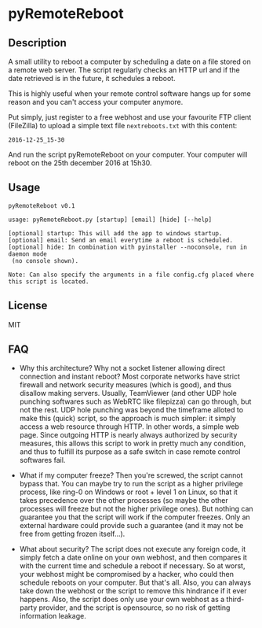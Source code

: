 # pyRemoteReboot

## Description

A small utility to reboot a computer by scheduling a date on a file stored on a remote web server. The script regularly checks an HTTP url and if the date retrieved is in the future, it schedules a reboot.

This is highly useful when your remote control software hangs up for some reason and you can't access your computer anymore.

Put simply, just register to a free webhost and use your favourite FTP client (FileZilla) to upload a simple text file `nextreboots.txt` with this content:

```
2016-12-25_15-30
```

And run the script pyRemoteReboot on your computer. Your computer will reboot on the 25th december 2016 at 15h30.

## Usage

```
pyRemoteReboot v0.1

usage: pyRemoteReboot.py [startup] [email] [hide] [--help]

[optional] startup: This will add the app to windows startup.
[optional] email: Send an email everytime a reboot is scheduled.
[optional] hide: In combination with pyinstaller --noconsole, run in daemon mode
 (no console shown).

Note: Can also specify the arguments in a file config.cfg placed where this script is located.
```

## License
MIT

## FAQ
* Why this architecture? Why not a socket listener allowing direct connection and instant reboot?
Most corporate networks have strict firewall and network security measures (which is good), and thus disallow making servers. Usually, TeamViewer (and other UDP hole punching softwares such as WebRTC like filepizza) can go through, but not the rest. UDP hole punching was beyond the timeframe alloted to make this (quick) script, so the approach is much simpler: it simply access a web resource through HTTP. In other words, a simple web page. Since outgoing HTTP is nearly always authorized by security measures, this allows this script to work in pretty much any condition, and thus to fulfill its purpose as a safe switch in case remote control softwares fail.

* What if my computer freeze?
Then you're screwed, the script cannot bypass that. You can maybe try to run the script as a higher privilege process, like ring-0 on Windows or root + level 1 on Linux, so that it takes precedence over the other processes (so maybe the other processes will freeze but not the higher privilege ones). But nothing can guarantee you that the script will work if the computer freezes. Only an external hardware could provide such a guarantee (and it may not be free from getting frozen itself...).

* What about security?
The script does not execute any foreign code, it simply fetch a date online on your own webhost, and then compares it with the current time and schedule a reboot if necessary. So at worst, your webhost might be compromised by a hacker, who could then schedule reboots on your computer. But that's all. Also, you can always take down the webhost or the script to remove this hindrance if it ever happens. Also, the script does only use your own webhost as a third-party provider, and the script is opensource, so no risk of getting information leakage.
